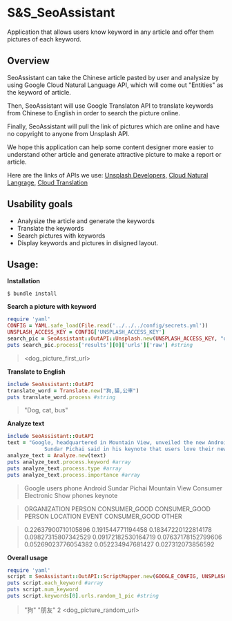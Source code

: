 # S&S_SeoAssistant
Application that allows users know keyword in any article and offer them pictures of each keyword.

## Overview
SeoAssistant can take the Chinese article pasted by user and analysize by using Google Cloud Natural Language API, which will come out "Entities" as the keyword of article.

Then, SeoAssistant will use Google Translaton API to translate keywords from Chinese to English in order to search the picture online.

Finally, SeoAssistant will pull the link of pictures which are online and have no copyright to anyone from Unsplash API.

We hope this application can help some content designer more easier to understand other article and generate attractive picture to make a report or article.

Here are the links of APIs we use:
[Unsplash Developers,](https://unsplash.com/developers)
[Cloud Natural Langrage,](https://cloud.google.com/natural-language/docs/quickstart-client-libraries#client-libraries-usage-ruby)
[Cloud Translation](https://cloud.google.com/translate/docs/quickstart-client-libraries)

## Usability goals
* Analysize the article and generate the keywords
* Translate the keywords
* Search pictures with keywords
* Display keywords and pictures in disigned layout.

## Usage:

**Installation**
```
$ bundle install
```

**Search a picture with keyword**
```ruby
require 'yaml'
CONFIG = YAML.safe_load(File.read('../../../config/secrets.yml'))
UNSPLASH_ACCESS_KEY = CONFIG['UNSPLASH_ACCESS_KEY']
search_pic = SeoAssistant::OutAPI::Unsplash.new(UNSPLASH_ACCESS_KEY, "dog")
puts search_pic.process['results'][0]['urls']['raw'] #string
```
> <dog_picture_first_url>

**Translate to English**
```ruby
include SeoAssistant::OutAPI
translate_word = Translate.new("狗,貓,公車")
puts translate_word.process #string
```
> "Dog, cat, bus"

**Analyze text**
```ruby
include SeoAssistant::OutAPI
text = "Google, headquartered in Mountain View, unveiled the new Android phone at the Consumer Electronic Show./
            Sundar Pichai said in his keynote that users love their new Android phones."
analyze_text = Analyze.new(text)
puts analyze_text.process.keyword #array
puts analyze_text.process.type #array
puts analyze_text.process.importance #array
```
> Google   users   phone   Android   Sundar Pichai   Mountain View   Consumer Electronic Show   phones   keynote

> ORGANIZATION   PERSON   CONSUMER_GOOD   CONSUMER_GOOD   PERSON   LOCATION   EVENT   CONSUMER_GOOD   OTHER

> 0.22637900710105896   0.191544771194458   0.18347220122814178   0.09827315807342529   0.09172182530164719   0.07637178152799606   0.05269023776054382   0.052234947681427   0.027312073856592


**Overall usage**
```ruby
require 'yaml'
script = SeoAssistant::OutAPI::ScriptMapper.new(GOOGLE_CONFIG, UNSPLASH_ACCESS_KEY).process("狗是最好的朋友")
puts script.each_keyword #array
puts script.num_keyword
puts script.keywords[0].urls.random_1_pic #string
```
> "狗"
> "朋友"
> 2
> <dog_picture_random_url>